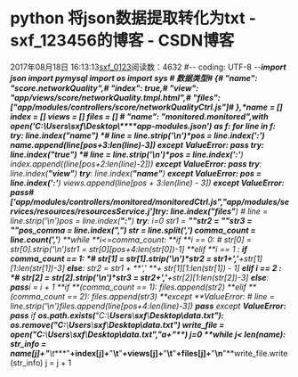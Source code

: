 # python 将json数据提取转化为txt - sxf_123456的博客 - CSDN博客
2017年08月18日 16:13:13[sxf_0123](https://me.csdn.net/sxf_123456)阅读数：4632
*#-*- coding: UTF-8 -*-***import **json
**import  **pymysql
**import  **os
**import  **sys
*# 数据类型**# {**#     "name": "score.networkQuality",**#     "index": true,**#     "view": "app/views/score/networkQuality.tmpl.html",**#     "files": ["app/modules/controllers/score/networkQualityCtrl.js"]**# },*name = []
index = []
views = []
files = []
*#  "name": "monitored.monitored",***with **open(**'C:****\\****Users****\\****sxf****\\****Desktop****\\****app-modules.json'**) **as **f:
    **for **line **in **f:
        **try**:
            line.index(**"name"**)
            *# line = line.strip('\n')*pos = line.index(**':'**)
            name.append(line[pos+3:len(line)-3])
        **except **ValueError:
            **pass****        try**:
            line.index(**"true"**)
            *# line = line.strip('\n')*pos = line.index(**':'**)
            index.append((line[pos+2:len(line)-2]))
        **except **ValueError:
            **pass****        try**:
            line.index(**"view"**)
            **try**:
                line.index(**"name"**)
            **except **ValueError:
                pos = line.index(**':'**)
                views.append(line[pos + 3:len(line) - 3])
        **except **ValueError:
            **pass***# ['app/modules/controllers/monitored/monitoredCtrl.js","app/modules/services/resources/resourcesService.j']***try**:
            line.index(**"files"**)
            *# line = line.strip('\n')*pos = line.index(**":"**)
            **try**:
                i=0
str1 = **""**str2 = **""**str3 = **""**pos_comma = line.index(**","**)
                str = line.split(**','**)
                comma_count = line.count(**','**)
                **while **i<=comma_count:
                    **if **i == 0:
                        *# str[0] = str[0].strip('\n')*str1 = str[0][pos+4:len(str[0])-1]
                    **elif **i == 1 :
                        **if **comma_count == 1:
                            *# str[1] = str[1].strip('\n')*str2 = str1+**','**+str[1][1:len(str[1])-3]
                        **else**:
                            str2 = str1 + **',' **+ str[1][1:len(str[1]) - 1]
                    **elif **i == 2 :
                        *# str[2] = str[2].strip('\n')*str3 = str2+**','**+str[2][1:len(str[2])-3]
                    **else**:
                        **pass**i = i + 1
**if **(comma_count == 1):
                    files.append(str2)
                **elif **(comma_count == 2):
                    files.append(str3)
            **except **ValueError:
                *# line = line.strip('\n')*files.append(line[pos+4:len(line)-3])
                **pass****        except **ValueError:
            **pass****    if **os.path.exists(**"C:****\\****Users****\\****sxf****\\****Desktop\data.txt"**):
        os.remove(**"C:****\\****Users****\\****sxf****\\****Desktop\data.txt"**)
    write_file = open(**"C:****\\****Users****\\****sxf****\\****Desktop\data.txt"**,**"a+"**)
    j=0
**while **j< len(name):
        str_info = name[j]+**"****\t****"**+index[j]+**"****\t****"**+views[j]+**"****\t****"**+files[j]+**"****\n****"**write_file.write(str_info)
        j = j + 1
